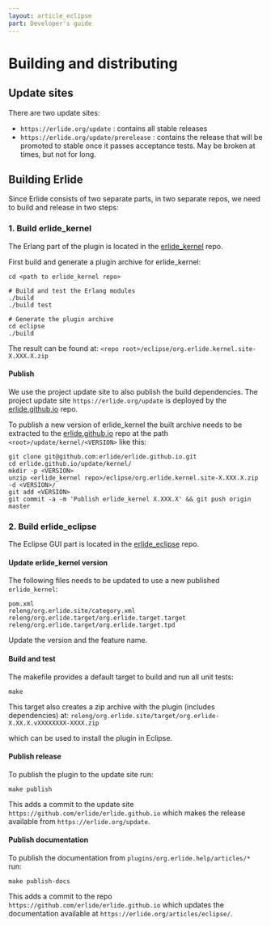 ```yaml
---
layout: article_eclipse
part: Developer's guide
---
```

# Building and distributing

## Update sites

There are two update sites:

-   `https://erlide.org/update` : contains all stable releases
-   `https://erlide.org/update/prerelease` : contains the release that will be
    promoted to stable once it passes acceptance tests. May be broken at
    times, but not for long.

## Building Erlide

Since Erlide consists of two separate parts, in two separate repos, we need to build and release in two steps:

### 1. Build erlide_kernel

The Erlang part of the plugin is located in the [erlide_kernel]( https://github.com/erlang/erlide_kernel) repo.

First build and generate a plugin archive for erlide_kernel:

```
cd <path to erlide_kernel repo>

# Build and test the Erlang modules
./build
./build test

# Generate the plugin archive
cd eclipse
./build
```

The result can be found at:
`<repo root>/eclipse/org.erlide.kernel.site-X.XXX.X.zip`

#### Publish

We use the project update site to also publish the build dependencies.
The project update site `https://erlide.org/update` is deployed by the [erlide.github.io](https://github.com/erlide/erlide.github.io) repo.

To publish a new version of erlide_kernel the built archive needs to be extracted
to the [erlide.github.io](https://github.com/erlide/erlide.github.io) repo
at the path `<root>/update/kernel/<VERSION>` like this:

```
git clone git@github.com:erlide/erlide.github.io.git
cd erlide.github.io/update/kernel/
mkdir -p <VERSION>
unzip <erlide_kernel repo>/eclipse/org.erlide.kernel.site-X.XXX.X.zip -d <VERSION>/
git add <VERSION>
git commit -a -m 'Publish erlide_kernel X.XXX.X' && git push origin master
```


### 2. Build erlide_eclipse

The Eclipse GUI part is located in the [erlide_eclipse]( https://github.com/erlang/erlide_eclipse) repo.

#### Update erlide_kernel version

The following files needs to be updated to use a new published `erlide_kernel`:

```
pom.xml
releng/org.erlide.site/category.xml
releng/org.erlide.target/org.erlide.target.target
releng/org.erlide.target/org.erlide.target.tpd
```

Update the version and the feature name.

#### Build and test

The makefile provides a default target to build and run all unit tests:

`make`

This target also creates a zip archive with the plugin (includes dependencies) at:
`releng/org.erlide.site/target/org.erlide-X.XX.X.vXXXXXXXX-XXXX.zip`

which can be used to install the plugin in Eclipse.

#### Publish release

To publish the plugin to the update site run:

`make publish`

This adds a commit to the update site `https://github.com/erlide/erlide.github.io`
which makes the release available from `https://erlide.org/update`.

#### Publish documentation

To publish the documentation from `plugins/org.erlide.help/articles/*` run:

`make publish-docs`

This adds a commit to the repo `https://github.com/erlide/erlide.github.io`
which updates the documentation available at `https://erlide.org/articles/eclipse/`.
